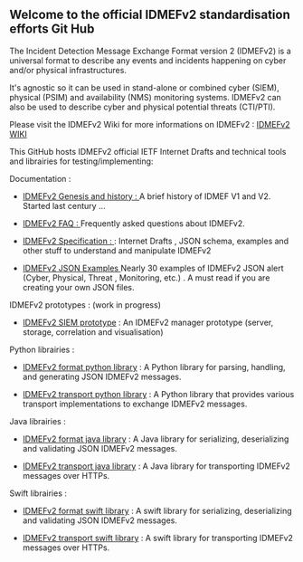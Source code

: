 ## Welcome to the official IDMEFv2 standardisation efforts Git Hub

   The Incident Detection Message Exchange Format version 2 (IDMEFv2) is a universal format to describe any events and incidents happening on cyber and/or
   physical infrastructures.

   It's agnostic so it can be used in stand-alone or combined cyber (SIEM), physical (PSIM) and availability (NMS) monitoring
   systems.  IDMEFv2 can also be used to describe cyber and physical potential threats (CTI/PTI).
   
   Please visit the IDMEFv2 Wiki for more informations on IDMEFv2 : [IDMEFv2 WIKI](https://github.com/IDMEFv2/idmefv2-drafts/wiki)
   
   This GitHub hosts IDMEFv2 official IETF Internet Drafts and technical tools and librairies for testing/implementing:
   
   Documentation :
   
   * [IDMEFv2 Genesis and history : ](https://github.com/IDMEFv2/idmefv2-drafts/wiki/IDMEFv2-history-and-genesis)
   A brief history of IDMEF V1 and V2. Started last century ...
   
   * [IDMEFv2 FAQ : ](https://github.com/IDMEFv2/idmefv2-drafts/wiki/IDMEFv2-FAQ)
   Frequently asked questions about IDMEFv2.
   
   * [IDMEFv2 Specification : ](https://github.com/IDMEFv2/idmefv2-drafts) : 
   Internet Drafts , JSON schema, examples and other stuff to understand and manipulate IDMEFv2
   
   * [IDMEFv2 JSON Examples ](https://github.com/IDMEFv2/idmefv2-drafts/wiki/IDMEFv2-:-JSON-Alerts-Examples)
   Nearly 30 examples of IDMEFv2 JSON alert (Cyber, Physical, Threat , Monitoring, etc.) . A must read if you are creating your own JSON files.
   
   IDMEFv2 prototypes : (work in progress)
   
   * [IDMEFv2 SIEM prototype](https://github.com/IDMEFv2/IDMEFv2-prototype) : 
   An IDMEFv2 manager prototype (server, storage, correlation and visualisation)
   
   Python librairies :
   
   * [IDMEFv2 format python library](https://github.com/IDMEFv2/python-idmefv2) : 
   A Python library for parsing, handling, and generating JSON IDMEFv2 messages.
   
   * [IDMEFv2 transport python library](https://github.com/IDMEFv2/python-idmefv2-transport) : 
   A Python library that provides various transport implementations to exchange IDMEFv2 messages.
   
   Java librairies :
   
   * [IDMEFv2 format java library](https://github.com/IDMEFv2/java-idmef-library) : 
   A Java library for serializing, deserializing and validating JSON IDMEFv2 messages.
   
   * [IDMEFv2 transport java library](https://github.com/IDMEFv2/java-idmef-transport-library) : 
   A Java library for transporting IDMEFv2 messages over HTTPs.
   
   Swift librairies :
   
   * [IDMEFv2 format swift library](https://github.com/IDMEFv2/swift-idmef-library) : 
   A swift library for serializing, deserializing and validating JSON IDMEFv2 messages.
   
   * [IDMEFv2 transport swift library](https://github.com/IDMEFv2/swift-idmef-transport-library) : 
   A swift library for transporting IDMEFv2 messages over HTTPs.
   
  
   

<!--

**Here are some ideas to get you started:**



🙋‍♀️ A short introduction - what is your organization all about?
🌈 Contribution guidelines - how can the community get involved?
👩‍💻 Useful resources - where can the community find your docs? Is there anything else the community should know?
🍿 Fun facts - what does your team eat for breakfast?
🧙 Remember, you can do mighty things with the power of [Markdown](https://docs.github.com/github/writing-on-github/getting-started-with-writing-and-formatting-on-github/basic-writing-and-formatting-syntax)
-->
